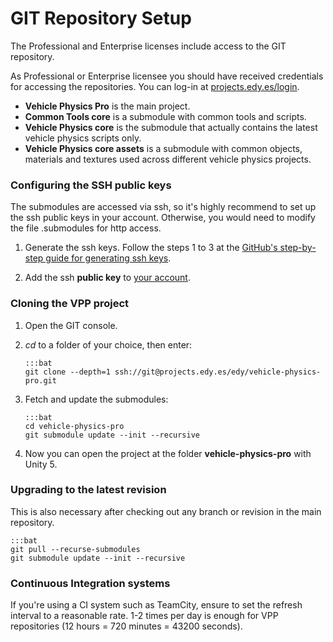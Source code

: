 # GIT Repository Setup

The Professional and Enterprise licenses include access to the GIT repository.

As Professional or Enterprise licensee you should have received credentials for accessing the
repositories. You can log-in at [projects.edy.es/login](http://projects.edy.es/login).

- **Vehicle Physics Pro** is the main project.
- **Common Tools core** is a submodule with common tools and scripts.
- **Vehicle Physics core** is the submodule that actually contains the latest vehicle physics
scripts only.
- **Vehicle Physics core assets** is a submodule with common objects, materials and textures used
across different vehicle physics projects.

### Configuring the SSH public keys

The submodules are accessed via ssh, so it's highly recommend to set up the ssh public keys in your
account. Otherwise, you would need to modify the file .submodules for http access.

1.	Generate the ssh keys. Follow the steps 1 to 3 at the [GitHub's step-by-step guide for
generating ssh keys](https://help.github.com/articles/generating-ssh-keys/).

2.	Add the ssh **public key** to [your account](http://projects.edy.es/users/my_profile#public_keys).

### Cloning the VPP project

1.	Open the GIT console.

2.	_cd_ to a folder of your choice, then enter:

		:::bat
		git clone --depth=1 ssh://git@projects.edy.es/edy/vehicle-physics-pro.git

3. 	Fetch and update the submodules:

		:::bat
		cd vehicle-physics-pro
		git submodule update --init --recursive

3.	Now you can open the project at the folder **vehicle-physics-pro** with Unity 5.

### Upgrading to the latest revision

This is also necessary after checking out any branch or revision in the main repository.

	:::bat
	git pull --recurse-submodules
	git submodule update --init --recursive

### Continuous Integration systems

If you're using a CI system such as TeamCity, ensure to set the refresh interval to a reasonable
rate. 1-2 times per day is enough for VPP repositories (12 hours = 720 minutes = 43200 seconds).